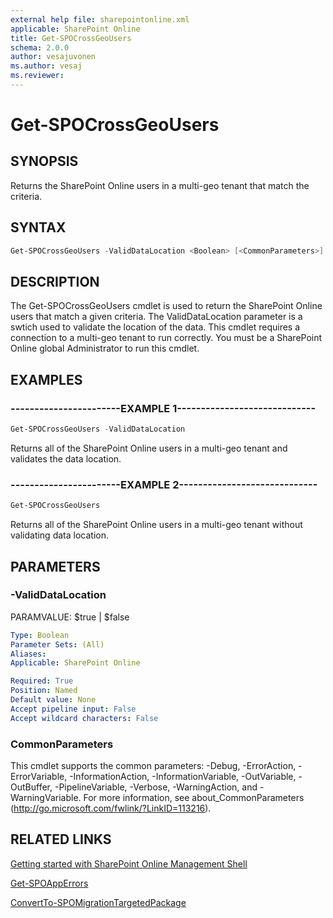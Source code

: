 ```yaml
---
external help file: sharepointonline.xml
applicable: SharePoint Online
title: Get-SPOCrossGeoUsers
schema: 2.0.0
author: vesajuvonen
ms.author: vesaj
ms.reviewer:
---
```


# Get-SPOCrossGeoUsers

## SYNOPSIS
Returns the SharePoint Online users in a multi-geo tenant that match the criteria.


## SYNTAX

```Powershell
Get-SPOCrossGeoUsers -ValidDataLocation <Boolean> [<CommonParameters>]
```

## DESCRIPTION
The Get-SPOCrossGeoUsers cmdlet is used to return the SharePoint Online users that match a given criteria. The ValidDataLocation parameter is a swtich used to validate the location of the data. This cmdlet requires a connection to a multi-geo tenant to run correctly. You must be a SharePoint Online global Administrator to run this cmdlet.

## EXAMPLES

### -----------------------EXAMPLE 1-----------------------------
```Powershell
Get-SPOCrossGeoUsers -ValidDataLocation
```
Returns all of the SharePoint Online users in a multi-geo tenant and validates the data location.

### -----------------------EXAMPLE 2-----------------------------
```Powershell
Get-SPOCrossGeoUsers 
```
Returns all of the SharePoint Online users in a multi-geo tenant without validating data location.


## PARAMETERS

### -ValidDataLocation
PARAMVALUE: $true | $false


```yaml
Type: Boolean
Parameter Sets: (All)
Aliases: 
Applicable: SharePoint Online

Required: True
Position: Named
Default value: None
Accept pipeline input: False
Accept wildcard characters: False
```

### CommonParameters
This cmdlet supports the common parameters: -Debug, -ErrorAction, -ErrorVariable, -InformationAction, -InformationVariable, -OutVariable, -OutBuffer, -PipelineVariable, -Verbose, -WarningAction, and -WarningVariable. For more information, see about_CommonParameters (http://go.microsoft.com/fwlink/?LinkID=113216).


## RELATED LINKS
[Getting started with SharePoint Online Management Shell](https://docs.microsoft.com/powershell/sharepoint/sharepoint-online/connect-sharepoint-online?view=sharepoint-ps)

[Get-SPOAppErrors](Get-SPOAppErrors.md)

[ConvertTo-SPOMigrationTargetedPackage](ConvertTo-SPOMigrationTargetedPackage.md)

